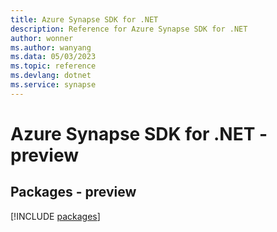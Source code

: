 ```yaml
---
title: Azure Synapse SDK for .NET
description: Reference for Azure Synapse SDK for .NET
author: wonner
ms.author: wanyang
ms.data: 05/03/2023
ms.topic: reference
ms.devlang: dotnet
ms.service: synapse
---
```

# Azure Synapse SDK for .NET - preview
## Packages - preview
[!INCLUDE [packages](synapse-index.md)]